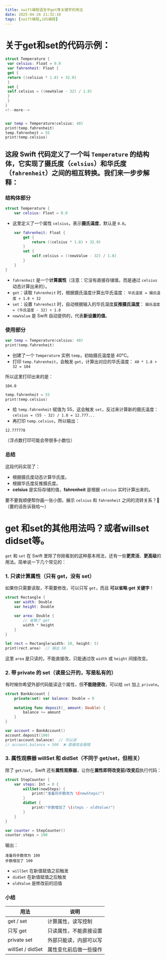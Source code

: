 ```yaml
---
title: swift编程语言中get等关键字的用法
date: 2025-04-26 21:32:10
tags: [swift编程,iOS编程]
---
```




# 关于get和set的代码示例：

```swift
struct Temperature {
 var celsius: Float = 0.0
 var fahrenheit: Float {
 get {
 return ((celsius * 1.8) + 32.0)
 }
 set {
 self.celsius = ((newValue - 32) / 1.8)
 }
 }
}
<!--more-->


var temp = Temperature(celsius: 40)
print(temp.fahrenheit)
temp.fahrenheit = 55
print(temp.celsius)
```

 ## 这段 Swift 代码定义了一个叫 `Temperature` 的**结构体**，它实现了摄氏度（`celsius`）和华氏度（`fahrenheit`）之间的相互转换。我们来一步步解释：



### 结构体部分


```swift
struct Temperature {
    var celsius: Float = 0.0
```


- 这里定义了一个属性 `celsius`，表示**摄氏温度**，默认是 `0.0`。

```swift
    var fahrenheit: Float {
        get {
            return ((celsius * 1.8) + 32.0)
        }
        set {
            self.celsius = ((newValue - 32) / 1.8)
        }
    }
}
```


- `fahrenheit` 是一个**计算属性**（注意：它没有直接存储值，而是通过 `celsius` 动态计算出来的）。
- `get`：读取 `fahrenheit` 时，根据摄氏温度计算出华氏温度：
`华氏温度 = 摄氏温度 × 1.8 + 32`
- `set`：设置 `fahrenheit` 时，自动根据输入的华氏温度**反推摄氏温度**：
`摄氏温度 = (华氏温度 - 32) ÷ 1.8`
- `newValue` 是 Swift 自动提供的，代表**新设置的值**。


### 使用部分


```swift
var temp = Temperature(celsius: 40)
print(temp.fahrenheit)
```


- 创建了一个 `Temperature` 实例 `temp`，初始摄氏温度是 40°C。
- 打印 `temp.fahrenheit`，会触发 `get`，计算出对应的华氏温度：
`40 * 1.8 + 32 = 104`

所以这里打印出来的是：


```text
104.0
```



```swift
temp.fahrenheit = 55
print(temp.celsius)
```


- 给 `temp.fahrenheit` 赋值为 55，这会触发 `set`，反过来计算新的摄氏温度：
`celsius = (55 - 32) / 1.8 = 12.777...`
- 再打印 `temp.celsius`，所以输出：

```text
12.777778
```


（浮点数打印可能会带很多小数位）



### 总结


这段代码实现了：


- 根据摄氏度动态计算华氏度。
- 根据华氏度反推摄氏度。
- **celsius** 是实际存储的值，**fahrenheit** 是根据 `celsius` 实时计算出来的。


要不要我顺便帮你画一张小图，展示 `celsius` 和 `fahrenheit` 之间的流转关系？🎯
（要的话告诉我哈～）

# get 和set的其他用法吗？或者willset didset等。

`get` 和 `set` 在 Swift 里除了你刚看到的这种基本用法，还有一些**更灵活**、**更高级**的用法。简单说一下几个常见的：



### 1. **只读计算属性**（只有 get，没有 set）


如果你只需要读取，不需要修改，可以只写 `get`，而且 **可以省略 get 关键字**！


```swift
struct Rectangle {
    var width: Double
    var height: Double
    
    var area: Double {
        // 省略了 get
        width * height
    }
}

let rect = Rectangle(width: 10, height: 5)
print(rect.area)  // 输出 50
```



这里 `area` 是只读的，不能直接改，只能通过改 `width` 或 `height` 间接改变。




### 2. **带 private 的 set**（读是公开的，写是私有的）


有时候你希望外部代码能读这个属性，但**不能随便改**，可以给 `set` 加上 `private`。


```swift
struct BankAccount {
    private(set) var balance: Double = 0
    
    mutating func deposit(_ amount: Double) {
        balance += amount
    }
}

var account = BankAccount()
account.deposit(100)
print(account.balance)  // 可以读
// account.balance = 500  ❌ 直接改会报错
```



### 3. **属性观察器 willSet 和 didSet**（不同于 get/set，但相关）


除了 `get/set`，Swift 还有**属性观察器**，让你在**属性即将改变前/改变后**执行代码：


```swift
struct StepCounter {
    var steps: Int = 0 {
        willSet(newSteps) {
            print("准备将步数改为 \(newSteps)")
        }
        didSet {
            print("步数增加了 \(steps - oldValue)")
        }
    }
}

var counter = StepCounter()
counter.steps = 100
```


输出：


```
准备将步数改为 100
步数增加了 100
```


- `willSet` 在新值赋值之前触发
- `didSet` 在新值赋值之后触发
- `oldValue` 是修改前的旧值


### 小结


| 用法 | 说明 |
| ---- | ---- |
| get / set | 计算属性，读写控制 |
| 只写 get | 只读属性，不能直接设置 |
| private set | 外部只能读，内部可以写 |
| willSet / didSet | 属性变化前后做一些操作 |
